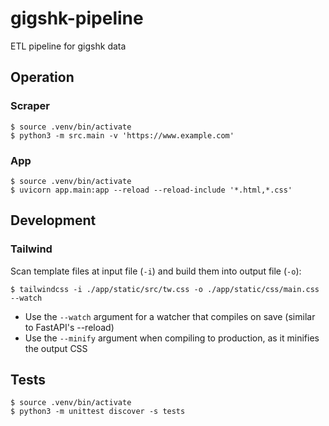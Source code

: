 # gigshk-pipeline

ETL pipeline for gigshk data

## Operation

### Scraper

```console
$ source .venv/bin/activate
$ python3 -m src.main -v 'https://www.example.com'
```

### App

```console
$ source .venv/bin/activate
$ uvicorn app.main:app --reload --reload-include '*.html,*.css'
```

## Development

### Tailwind

Scan template files at input file (`-i`) and build them into output file (`-o`):

```console
$ tailwindcss -i ./app/static/src/tw.css -o ./app/static/css/main.css --watch
```

- Use the `--watch` argument for a watcher that compiles on save (similar to FastAPI's --reload)
- Use the `--minify` argument when compiling to production, as it minifies the output CSS

## Tests

```console
$ source .venv/bin/activate
$ python3 -m unittest discover -s tests
```
